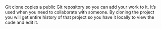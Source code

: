 Git clone copies a public Git repository so you can add your work to it. It’s used when you need to collaborate with someone.  By cloning the project you will get entire history of that project so you have it locally to view the code and edit it.

